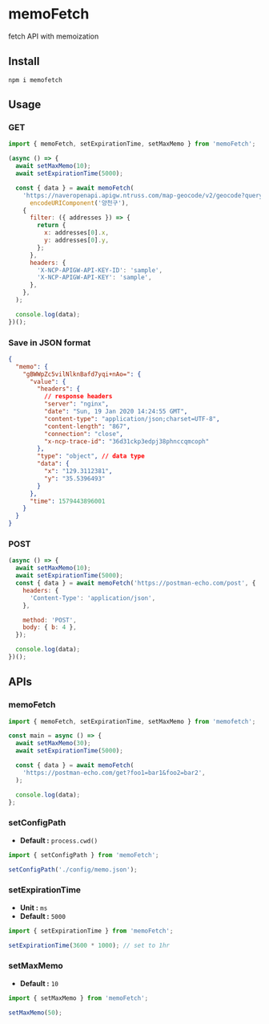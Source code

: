 # memoFetch

fetch API with memoization

## Install

```shell
npm i memofetch
```

## Usage

### GET

```js
import { memoFetch, setExpirationTime, setMaxMemo } from 'memoFetch';

(async () => {
  await setMaxMemo(10);
  await setExpirationTime(5000);

  const { data } = await memoFetch(
    'https://naveropenapi.apigw.ntruss.com/map-geocode/v2/geocode?query=' +
      encodeURIComponent('양천구'),
    {
      filter: ({ addresses }) => {
        return {
          x: addresses[0].x,
          y: addresses[0].y,
        };
      },
      headers: {
        'X-NCP-APIGW-API-KEY-ID': 'sample',
        'X-NCP-APIGW-API-KEY': 'sample',
      },
    },
  );

  console.log(data);
})();
```

### Save in JSON format

```json
{
  "memo": {
    "gBWWpZc5vilNlknBafd7yqi+nAo=": {
      "value": {
        "headers": {
          // response headers
          "server": "nginx",
          "date": "Sun, 19 Jan 2020 14:24:55 GMT",
          "content-type": "application/json;charset=UTF-8",
          "content-length": "867",
          "connection": "close",
          "x-ncp-trace-id": "36d31ckp3edpj38phnccqmcoph"
        },
        "type": "object", // data type
        "data": {
          "x": "129.3112381",
          "y": "35.5396493"
        }
      },
      "time": 1579443896001
    }
  }
}
```

### POST

```js
(async () => {
  await setMaxMemo(10);
  await setExpirationTime(5000);
  const { data } = await memoFetch('https://postman-echo.com/post', {
    headers: {
      'Content-Type': 'application/json',
    },

    method: 'POST',
    body: { b: 4 },
  });

  console.log(data);
})();
```

## APIs

### memoFetch

```js
import { memoFetch, setExpirationTime, setMaxMemo } from 'memofetch';

const main = async () => {
  await setMaxMemo(30);
  await setExpirationTime(5000);

  const { data } = await memoFetch(
    'https://postman-echo.com/get?foo1=bar1&foo2=bar2',
  );

  console.log(data);
};
```

### setConfigPath

- **Default :** `process.cwd()`

```js
import { setConfigPath } from 'memoFetch';

setConfigPath('./config/memo.json');
```

### setExpirationTime

- **Unit :** `ms`
- **Default :** `5000`

```js
import { setExpirationTime } from 'memoFetch';

setExpirationTime(3600 * 1000); // set to 1hr
```

### setMaxMemo

- **Default :** `10`

```js
import { setMaxMemo } from 'memoFetch';

setMaxMemo(50);
```
